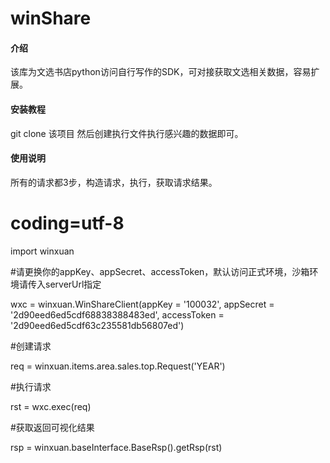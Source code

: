 # winShare

#### 介绍
该库为文选书店python访问自行写作的SDK，可对接获取文选相关数据，容易扩展。


#### 安装教程

git clone 该项目
然后创建执行文件执行感兴趣的数据即可。


#### 使用说明
所有的请求都3步，构造请求，执行，获取请求结果。

# coding=utf-8
import winxuan

#请更换你的appKey、appSecret、accessToken，默认访问正式环境，沙箱环境请传入serverUrl指定

wxc = winxuan.WinShareClient(appKey = '100032', appSecret = '2d90eed6ed5cdf68838388483ed', accessToken = '2d90eed6ed5cdf63c235581db56807ed')    

#创建请求

req = winxuan.items.area.sales.top.Request('YEAR')

#执行请求

rst = wxc.exec(req)

#获取返回可视化结果

rsp = winxuan.baseInterface.BaseRsp().getRsp(rst)


